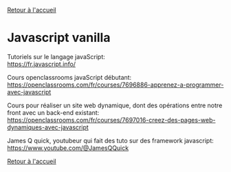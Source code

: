 [Retour à l'accueil](../../README.md)
# Javascript vanilla

Tutoriels sur le langage javaScript:\
https://fr.javascript.info/

Cours openclassrooms javaScript débutant:\
https://openclassrooms.com/fr/courses/7696886-apprenez-a-programmer-avec-javascript

Cours pour réaliser un site web dynamique, dont des opérations entre notre front avec un back-end existant:\
https://openclassrooms.com/fr/courses/7697016-creez-des-pages-web-dynamiques-avec-javascript

James Q quick, youtubeur qui fait des tuto sur des framework javascript: \
https://www.youtube.com/@JamesQQuick



[Retour à l'accueil](../../README.md)
